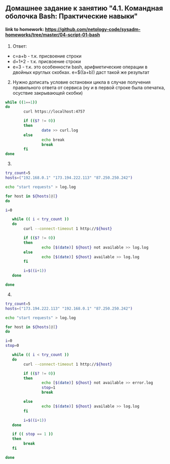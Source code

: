 ## Домашнее задание к занятию "4.1. Командная оболочка Bash: Практические навыки"
#### link to homework: https://github.com/netology-code/sysadm-homeworks/tree/master/04-script-01-bash

1. Ответ:
* c=a+b - т.к. присвоение строки
* d=1+2 - т.к. присвоение строки
* e=3   - т.к. это особенности bash, арифметические операции в двойных круглых скобках. e=$((a+b)) даст такой же результат

2. Нужно дописать условие остановки цикла в случае получения правильного ответа от сервиса (ну и в первой строке была опечатка, осуствие закрывающей скобки)
```bash
while ((1==1))
do
        curl https://localhost:4757

        if (($? != 0))
        then
                date >> curl.log
        else
                echo break
                break
        fi
done
```

3. 
```bash
try_count=5
hosts=("192.168.0.1" "173.194.222.113" "87.250.250.242")

echo "start requests" > log.log

for host in ${hosts[@]}
do

i=0

   while (( i < try_count ))
   do
        curl --connect-timeout 1 http://${host}

        if (($? != 0))
        then
                echo [$(date)] ${host} not available >> log.log
        else
                echo [$(date)] ${host} available >> log.log
        fi

        i=$((i+1))
   done

done
```

4. 
```bash
try_count=5
hosts=("173.194.222.113" "192.168.0.1" "87.250.250.242")

echo "start requests" > log.log

for host in ${hosts[@]}
do

i=0
stop=0

   while (( i < try_count ))
   do
        curl --connect-timeout 1 http://${host}

        if (($? != 0))
        then
                echo [$(date)] ${host} not available >> error.log
                stop=1
                break

        else
                echo [$(date)] ${host} available >> log.log
        fi

        i=$((i+1))
   done

   if (( stop == 1 ))
   then
        break
   fi

done
```
